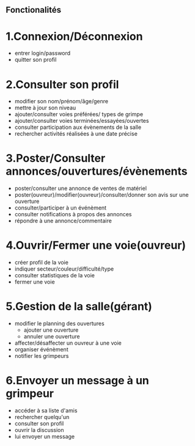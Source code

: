 ## Fonctionalités

# 1.Connexion/Déconnexion
  * entrer login/password
  * quitter son profil
 
# 2.Consulter son profil
  * modifier son nom/prénom/âge/genre
  * mettre à jour son niveau
  * ajouter/consulter voies préférées/ types de grimpe
  * ajouter/consulter voies terminées/essayées/ouvertes
  * consulter participation aux évènements de la salle
  * rechercher activités réalisées à une date précise
  
# 3.Poster/Consulter annonces/ouvertures/évènements
  * poster/consulter une annonce de ventes de matériel
  * poster(ouvreur)/modifier(ouvreur)/consulter/donner son avis sur une ouverture
  * consulter/participer à un événèment
  * consulter notifications à propos des annonces
  * répondre à une annonce/commentaire
 
# 4.Ouvrir/Fermer une voie(ouvreur)
  * créer profil de la voie
  * indiquer secteur/couleur/difficulté/type
  * consulter statistiques de la voie
  * fermer une voie
  
# 5.Gestion de la salle(gérant)
  * modifier le planning des ouvertures
    * ajouter une ouverture
    * annuler une ouverture
  * affecter/désaffecter un ouvreur à une voie
  * organiser événèment
  * notifier les grimpeurs
  
# 6.Envoyer un message à un grimpeur
  * accéder à sa liste d'amis
  * rechercher quelqu'un
  * consulter son profil
  * ouvrir la discussion 
  * lui envoyer un message
